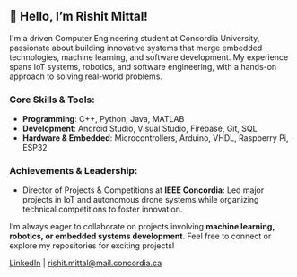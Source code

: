 <!--
**rishit2003/rishit2003** is a ✨ _special_ ✨ repository because its `README.md` (this file) appears on your GitHub profile.

Here are some ideas to get you started:

- 🔭 I’m currently working on ...
- 🌱 I’m currently learning ...
- 👯 I’m looking to collaborate on ...
- 🤔 I’m looking for help with ...
- 💬 Ask me about ...
- 📫 How to reach me: ...
- 😄 Pronouns: ...
- ⚡ Fun fact: ...
-->

## 👋 Hello, I’m Rishit Mittal!

I'm a driven Computer Engineering student at Concordia University, passionate about building innovative systems that merge embedded technologies, machine learning, and software development. My experience spans IoT systems, robotics, and software engineering, with a hands-on approach to solving real-world problems.

### Core Skills & Tools:
- **Programming**: C++, Python, Java, MATLAB  
- **Development**: Android Studio, Visual Studio, Firebase, Git, SQL  
- **Hardware & Embedded**: Microcontrollers, Arduino, VHDL, Raspberry Pi, ESP32  

### Achievements & Leadership:
- Director of Projects & Competitions at **IEEE Concordia**: Led major projects in IoT and autonomous drone systems while organizing technical competitions to foster innovation.  

I’m always eager to collaborate on projects involving **machine learning, robotics, or embedded systems development**. Feel free to connect or explore my repositories for exciting projects!

[LinkedIn](www.linkedin.com/in/rishit-mittal) | rishit.mittal@mail.concordia.ca
